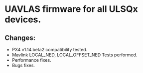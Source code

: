 # UAVLAS firmware for all ULSQx devices.
## Changes: 
* PX4 v1.14.beta2 compatibility tested.
* Mavlink LOCAL_NED, LOCAL_OFFSET_NED Tests performed.
* Performance fixes.
* Bugs fixes.
